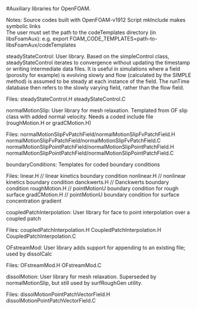 #Auxiliary libraries for OpenFOAM.

Notes:  Source codes built with OpenFOAM-v1912
        Script mkInclude makes symbolic links  
        The user must set the path to the codeTemplates directory (in libsFoamAux): e.g.
        export FOAM_CODE_TEMPLATES=path-to-libsFoamAux/codeTemplates
        

steadyStateControl: User library. Based on the simpleControl class,
steadyStateControl iterates to convergence without updating the timestamp or writing intermediate data files. It is useful in simulations where a field (porosity for example) is evolving slowly and flow (calculated by the SIMPLE method) is assumed to be steady at each instance of the field. The runTime database then refers to the slowly varying field, rather than the flow field.

Files: steadyStateControl.H
       steadyStateControl.C

normalMotionSlip: User library for mesh relaxation. Templated from OF slip class with added normal velocity. Needs a coded include file (roughMotion.H or gradCMotion.H)

Files: normalMotionSlipFvPatchField/normalMotionSlipFvPatchField.H
       normalMotionSlipFvPatchField/normalMotionSlipFvPatchField.C
       normalMotionSlipPointPatchField/normalMotionSlipPointPatchField.H
       normalMotionSlipPointPatchField/normalMotionSlipPointPatchField.C

boundaryConditions: Templates for coded boundary conditions

Files: linear.H                     // linear kinetics boundary condition
       nonlinear.H                  // nonlinear kinetics boundary condition
       danckwerts.H                 // Danckwerts boundary condition
       roughMotion.H                // pointMotionU boundary condition for rough surface
       gradCMotion.H                // pointMotionU boundary condition for surface concentration gradient

coupledPatchInterpolation: User library for face to point interpolation
over a coupled patch

Files: coupledPatchInterpolation.H
       CoupledPatchInterpolation.H
       CoupledPatchInterpolation.C

OFstreamMod: User library adds support for appending to an existing file; used by dissolCalc

Files: OFstreamMod.H
       OFstreamMod.C

dissolMotion: User library for mesh relaxation. Superseded by normalMotionSlip, but still used by surfRoughGen utility.

Files: dissolMotionPointPatchVectorField.H
dissolMotionPointPatchVectorField.C

